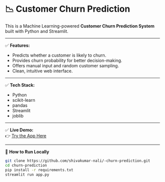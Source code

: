# 📉 Customer Churn Prediction

This is a Machine Learning-powered **Customer Churn Prediction System** built with Python and Streamlit.

---

✅ **Features:**

- Predicts whether a customer is likely to churn.
- Provides churn probability for better decision-making.
- Offers manual input and random customer sampling.
- Clean, intuitive web interface.

---

✅ **Tech Stack:**

- Python
- scikit-learn
- pandas
- Streamlit
- joblib

---

✅ **Live Demo:**  
👉 [Try the App Here](https://ymjlkjku56a8tczxgkntxw.streamlit.app/)

---

🚀 **How to Run Locally**

```bash
git clone https://github.com/shivakumar-nali/-churn-prediction.git
cd churn-prediction
pip install -r requirements.txt
streamlit run app.py
